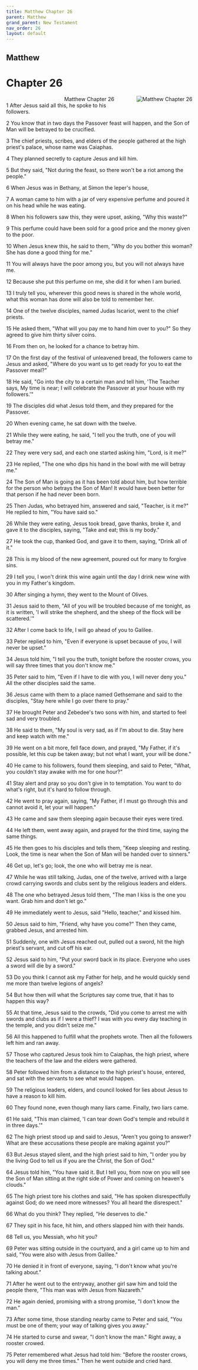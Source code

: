 ```yaml
---
title: Matthew Chapter 26
parent: Matthew
grand_parent: New Testament
nav_order: 26
layout: default
---
```


## Matthew

# Chapter 26

<div style="clear: both; text-align: right;">
    <img src="/assets/Image/Matthew/500/26.jpg" alt="Matthew Chapter 26" class="chapter-image" style="max-width: 100%; height: auto; float: right; margin: 0 0 10px 10px; padding-left: 10%;">
    <figcaption style="font-size: 14px;">Matthew Chapter 26</figcaption>
</div>
1 After Jesus said all this, he spoke to his followers.

2 You know that in two days the Passover feast will happen, and the Son of Man will be betrayed to be crucified.

3 The chief priests, scribes, and elders of the people gathered at the high priest's palace, whose name was Caiaphas.

4 They planned secretly to capture Jesus and kill him.

5 But they said, "Not during the feast, so there won't be a riot among the people."

6 When Jesus was in Bethany, at Simon the leper's house,

7 A woman came to him with a jar of very expensive perfume and poured it on his head while he was eating.

8 When his followers saw this, they were upset, asking, "Why this waste?"

9 This perfume could have been sold for a good price and the money given to the poor.

10 When Jesus knew this, he said to them, "Why do you bother this woman? She has done a good thing for me."

11 You will always have the poor among you, but you will not always have me.

12 Because she put this perfume on me, she did it for when I am buried.

13 I truly tell you, wherever this good news is shared in the whole world, what this woman has done will also be told to remember her.

14 One of the twelve disciples, named Judas Iscariot, went to the chief priests.

15 He asked them, "What will you pay me to hand him over to you?" So they agreed to give him thirty silver coins.

16 From then on, he looked for a chance to betray him.

17 On the first day of the festival of unleavened bread, the followers came to Jesus and asked, "Where do you want us to get ready for you to eat the Passover meal?"

18 He said, "Go into the city to a certain man and tell him, 'The Teacher says, My time is near; I will celebrate the Passover at your house with my followers.'"

19 The disciples did what Jesus told them, and they prepared for the Passover.

20 When evening came, he sat down with the twelve.

21 While they were eating, he said, "I tell you the truth, one of you will betray me."

22 They were very sad, and each one started asking him, "Lord, is it me?"

23 He replied, "The one who dips his hand in the bowl with me will betray me."

24 The Son of Man is going as it has been told about him, but how terrible for the person who betrays the Son of Man! It would have been better for that person if he had never been born.

25 Then Judas, who betrayed him, answered and said, "Teacher, is it me?" He replied to him, "You have said so."

26 While they were eating, Jesus took bread, gave thanks, broke it, and gave it to the disciples, saying, "Take and eat; this is my body."

27 He took the cup, thanked God, and gave it to them, saying, "Drink all of it."

28 This is my blood of the new agreement, poured out for many to forgive sins.

29 I tell you, I won't drink this wine again until the day I drink new wine with you in my Father's kingdom.

30 After singing a hymn, they went to the Mount of Olives.

31 Jesus said to them, "All of you will be troubled because of me tonight, as it is written, 'I will strike the shepherd, and the sheep of the flock will be scattered.'"

32 After I come back to life, I will go ahead of you to Galilee.

33 Peter replied to him, "Even if everyone is upset because of you, I will never be upset."

34 Jesus told him, "I tell you the truth, tonight before the rooster crows, you will say three times that you don't know me."

35 Peter said to him, "Even if I have to die with you, I will never deny you." All the other disciples said the same.

36 Jesus came with them to a place named Gethsemane and said to the disciples, "Stay here while I go over there to pray."

37 He brought Peter and Zebedee's two sons with him, and started to feel sad and very troubled.

38 He said to them, "My soul is very sad, as if I'm about to die. Stay here and keep watch with me."

39 He went on a bit more, fell face down, and prayed, "My Father, if it's possible, let this cup be taken away; but not what I want, your will be done."

40 He came to his followers, found them sleeping, and said to Peter, "What, you couldn't stay awake with me for one hour?"

41 Stay alert and pray so you don't give in to temptation. You want to do what's right, but it's hard to follow through.

42 He went to pray again, saying, "My Father, if I must go through this and cannot avoid it, let your will happen."

43 He came and saw them sleeping again because their eyes were tired.

44 He left them, went away again, and prayed for the third time, saying the same things.

45 He then goes to his disciples and tells them, "Keep sleeping and resting. Look, the time is near when the Son of Man will be handed over to sinners."

46 Get up, let's go; look, the one who will betray me is near.

47 While he was still talking, Judas, one of the twelve, arrived with a large crowd carrying swords and clubs sent by the religious leaders and elders.

48 The one who betrayed Jesus told them, "The man I kiss is the one you want. Grab him and don't let go."

49 He immediately went to Jesus, said "Hello, teacher," and kissed him.

50 Jesus said to him, "Friend, why have you come?" Then they came, grabbed Jesus, and arrested him.

51 Suddenly, one with Jesus reached out, pulled out a sword, hit the high priest's servant, and cut off his ear.

52 Jesus said to him, "Put your sword back in its place. Everyone who uses a sword will die by a sword."

53 Do you think I cannot ask my Father for help, and he would quickly send me more than twelve legions of angels?

54 But how then will what the Scriptures say come true, that it has to happen this way?

55 At that time, Jesus said to the crowds, "Did you come to arrest me with swords and clubs as if I were a thief? I was with you every day teaching in the temple, and you didn't seize me."

56 All this happened to fulfill what the prophets wrote. Then all the followers left him and ran away.

57 Those who captured Jesus took him to Caiaphas, the high priest, where the teachers of the law and the elders were gathered.

58 Peter followed him from a distance to the high priest's house, entered, and sat with the servants to see what would happen.

59 The religious leaders, elders, and council looked for lies about Jesus to have a reason to kill him.

60 They found none, even though many liars came. Finally, two liars came.

61 He said, "This man claimed, 'I can tear down God's temple and rebuild it in three days.'"

62 The high priest stood up and said to Jesus, "Aren't you going to answer? What are these accusations these people are making against you?"

63 But Jesus stayed silent, and the high priest said to him, "I order you by the living God to tell us if you are the Christ, the Son of God."

64 Jesus told him, "You have said it. But I tell you, from now on you will see the Son of Man sitting at the right side of Power and coming on heaven's clouds."

65 The high priest tore his clothes and said, "He has spoken disrespectfully against God; do we need more witnesses? You all heard the disrespect."

66 What do you think? They replied, "He deserves to die."

67 They spit in his face, hit him, and others slapped him with their hands.

68 Tell us, you Messiah, who hit you?

69 Peter was sitting outside in the courtyard, and a girl came up to him and said, "You were also with Jesus from Galilee."

70 He denied it in front of everyone, saying, "I don't know what you're talking about."

71 After he went out to the entryway, another girl saw him and told the people there, "This man was with Jesus from Nazareth."

72 He again denied, promising with a strong promise, "I don't know the man."

73 After some time, those standing nearby came to Peter and said, "You must be one of them; your way of talking gives you away."

74 He started to curse and swear, "I don't know the man." Right away, a rooster crowed.

75 Peter remembered what Jesus had told him: "Before the rooster crows, you will deny me three times." Then he went outside and cried hard.


